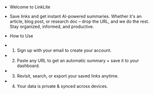 - Welcome to LinkLite

- Save links and get instant AI-powered summaries. Whether it's an article, blog post, or research doc – drop the URL, and we do the rest. Stay organized, informed, and productive.

- How to Use

- 1. Sign up with your email to create your account.
- 2. Paste any URL to get an automatic summary + save it to your dashboard.
- 3.  Revisit, search, or export your saved links anytime.
- 4. Your data is private & synced across devices.